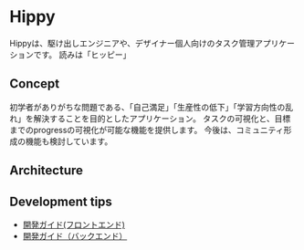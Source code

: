 # Hippy

Hippyは、駆け出しエンジニアや、デザイナー個人向けのタスク管理アプリケーションです。
読みは「ヒッピー」

## Concept

初学者がありがちな問題である、「自己満足」「生産性の低下」「学習方向性の乱れ」を解決することを目的としたアプリケーション。
タスクの可視化と、目標までのprogressの可視化が可能な機能を提供します。
今後は、コミュニティ形成の機能も検討しています。

## Architecture


## Development tips
* [開発ガイド(フロントエンド)](./doc/development_guide_frontend.md)
* [開発ガイド（バックエンド）](./doc/development_guide_backend.md)
